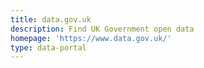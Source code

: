 ```yaml
---
title: data.gov.uk
description: Find UK Government open data
homepage: 'https://www.data.gov.uk/'
type: data-portal
---
```

